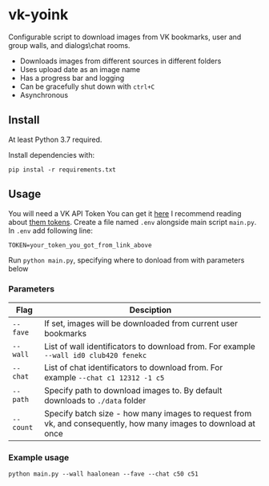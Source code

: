 # vk-yoink

Configurable script to download images from VK bookmarks, user and group walls, and dialogs\chat rooms.

* Downloads images from different sources in different folders
* Uses upload date as an image name
* Has a progress bar and logging
* Can be gracefully shut down with `ctrl+C`
* Asynchronous

## Install

At least Python 3.7 required.

Install dependencies with:

```pip instal -r requirements.txt```

## Usage

You will need a VK API Token
You can get it [here](https://vkhost.github.io/)
I recommend reading about [them tokens](https://dev.vk.com/api/access-token/implicit-flow-user).
Create a file named `.env` alongside main script `main.py`.
In `.env` add following line:

```TOKEN=your_token_you_got_from_link_above```

Run `python main.py`, specifying where to donload from with parameters below

### Parameters

Flag 	| Desciption
---------------------------|------------
`--fave`	| If set, images will be downloaded from current user bookmarks
`--wall`	| List of wall identificators to download from. For example `--wall id0 club420 fenekc`
`--chat`	| List of chat identificators to download from. For example `--chat c1 12312 -1 c5`
`--path`  | Specify path to download images to. By default downloads to `./data` folder 
`--count` | Specify batch size - how many images to request from vk, and consequently, how many images to download at once

### Example usage

```python main.py --wall haalonean --fave --chat c50 c51```
